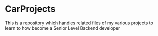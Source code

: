 # CarProjects
This is a repository which handles related files of my various projects to learn to how become a Senior Level Backend developer
